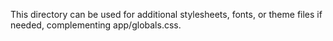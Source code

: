 This directory can be used for additional stylesheets, fonts, or theme files if needed, complementing app/globals.css.
